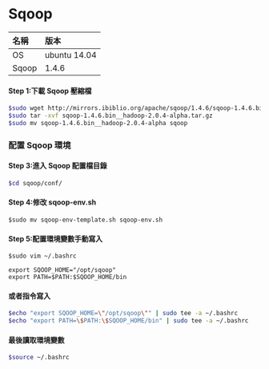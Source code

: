 # Sqoop

| 名稱 | 版本 |
| :--- | :--- |
| OS | ubuntu 14.04 |
| Sqoop | 1.4.6 |

#### Step 1:下載 Sqoop 壓縮檔

```bash
$sudo wget http://mirrors.ibiblio.org/apache/sqoop/1.4.6/sqoop-1.4.6.bin__hadoop-2.0.4-alpha.tar.gz
$sudo tar -xvf sqoop-1.4.6.bin__hadoop-2.0.4-alpha.tar.gz
$sudo mv sqoop-1.4.6.bin__hadoop-2.0.4-alpha sqoop
```

### 配置 Sqoop 環境

#### Step 3:進入 Sqoop 配置檔目錄

```bash
$cd sqoop/conf/
```

#### Step 4:修改 sqoop-env.sh

```
$sudo mv sqoop-env-template.sh sqoop-env.sh
```

#### Step 5:配置環境變數手動寫入

```
$sudo vim ~/.bashrc
```

```
export SQOOP_HOME="/opt/sqoop"
export PATH=$PATH:$SQOOP_HOME/bin
```

#### 或者指令寫入

```bash
$echo "export SQOOP_HOME=\"/opt/sqoop\"" | sudo tee -a ~/.bashrc
$echo "export PATH=\$PATH:\$SQOOP_HOME/bin" | sudo tee -a ~/.bashrc
```

#### 最後讀取環境變數

```bash
$source ~/.bashrc
```



